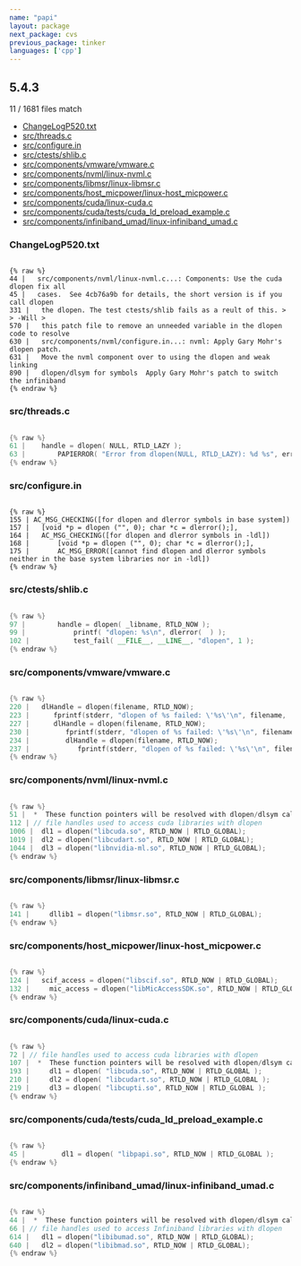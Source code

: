 ```yaml
---
name: "papi"
layout: package
next_package: cvs
previous_package: tinker
languages: ['cpp']
---
```

## 5.4.3
11 / 1681 files match

 - [ChangeLogP520.txt](#changelogp520txt)
 - [src/threads.c](#srcthreadsc)
 - [src/configure.in](#srcconfigurein)
 - [src/ctests/shlib.c](#srcctestsshlibc)
 - [src/components/vmware/vmware.c](#srccomponentsvmwarevmwarec)
 - [src/components/nvml/linux-nvml.c](#srccomponentsnvmllinux-nvmlc)
 - [src/components/libmsr/linux-libmsr.c](#srccomponentslibmsrlinux-libmsrc)
 - [src/components/host_micpower/linux-host_micpower.c](#srccomponentshost_micpowerlinux-host_micpowerc)
 - [src/components/cuda/linux-cuda.c](#srccomponentscudalinux-cudac)
 - [src/components/cuda/tests/cuda_ld_preload_example.c](#srccomponentscudatestscuda_ld_preload_examplec)
 - [src/components/infiniband_umad/linux-infiniband_umad.c](#srccomponentsinfiniband_umadlinux-infiniband_umadc)

### ChangeLogP520.txt

```

{% raw %}
44 |   src/components/nvml/linux-nvml.c...: Components: Use the cuda dlopen fix all
45 |   cases.  See 4cb76a9b for details, the short version is if you call dlopen
331 |   the dlopen. The test ctests/shlib fails as a reult of this. > > -Will >
570 |   this patch file to remove an unneeded variable in the dlopen code to resolve
630 |   src/components/nvml/configure.in...: nvml: Apply Gary Mohr's dlopen patch. 
631 |   Move the nvml component over to using the dlopen and weak linking
890 |   dlopen/dlsym for symbols  Apply Gary Mohr's patch to switch the infiniband
{% endraw %}

```
### src/threads.c

```cpp

{% raw %}
61 | 	handle = dlopen( NULL, RTLD_LAZY );
63 | 		PAPIERROR( "Error from dlopen(NULL, RTLD_LAZY): %d %s", errno,
{% endraw %}

```
### src/configure.in

```

{% raw %}
155 | AC_MSG_CHECKING([for dlopen and dlerror symbols in base system])
157 | 	[void *p = dlopen ("", 0); char *c = dlerror();],
164 | 	AC_MSG_CHECKING([for dlopen and dlerror symbols in -ldl])
168 | 		[void *p = dlopen ("", 0); char *c = dlerror();],
175 | 		AC_MSG_ERROR([cannot find dlopen and dlerror symbols neither in the base system libraries nor in -ldl])
{% endraw %}

```
### src/ctests/shlib.c

```cpp

{% raw %}
97 | 		handle = dlopen( _libname, RTLD_NOW );
99 | 			printf( "dlopen: %s\n", dlerror(  ) );
102 | 			test_fail( __FILE__, __LINE__, "dlopen", 1 );
{% endraw %}

```
### src/components/vmware/vmware.c

```cpp

{% raw %}
220 | 	dlHandle = dlopen(filename, RTLD_NOW);
223 | 	   fprintf(stderr, "dlopen of %s failed: \'%s\'\n", filename, 
227 | 	   dlHandle = dlopen(filename, RTLD_NOW);
230 | 	      fprintf(stderr, "dlopen of %s failed: \'%s\'\n", filename, 
234 | 	      dlHandle = dlopen(filename, RTLD_NOW);
237 | 	         fprintf(stderr, "dlopen of %s failed: \'%s\'\n", filename, 
{% endraw %}

```
### src/components/nvml/linux-nvml.c

```cpp

{% raw %}
51 |  *  These function pointers will be resolved with dlopen/dlsym calls at         *
112 | // file handles used to access cuda libraries with dlopen
1006 | 	dl1 = dlopen("libcuda.so", RTLD_NOW | RTLD_GLOBAL);
1019 | 	dl2 = dlopen("libcudart.so", RTLD_NOW | RTLD_GLOBAL);
1044 | 	dl3 = dlopen("libnvidia-ml.so", RTLD_NOW | RTLD_GLOBAL);
{% endraw %}

```
### src/components/libmsr/linux-libmsr.c

```cpp

{% raw %}
141 |     dllib1 = dlopen("libmsr.so", RTLD_NOW | RTLD_GLOBAL);
{% endraw %}

```
### src/components/host_micpower/linux-host_micpower.c

```cpp

{% raw %}
124 | 	scif_access = dlopen("libscif.so", RTLD_NOW | RTLD_GLOBAL);
132 |     mic_access = dlopen("libMicAccessSDK.so", RTLD_NOW | RTLD_GLOBAL);
{% endraw %}

```
### src/components/cuda/linux-cuda.c

```cpp

{% raw %}
72 | // file handles used to access cuda libraries with dlopen
107 |  *  These function pointers will be resolved with dlopen/dlsym calls at        *
193 |     dl1 = dlopen( "libcuda.so", RTLD_NOW | RTLD_GLOBAL );
210 |     dl2 = dlopen( "libcudart.so", RTLD_NOW | RTLD_GLOBAL );
219 |     dl3 = dlopen( "libcupti.so", RTLD_NOW | RTLD_GLOBAL );
{% endraw %}

```
### src/components/cuda/tests/cuda_ld_preload_example.c

```cpp

{% raw %}
45 |         dl1 = dlopen( "libpapi.so", RTLD_NOW | RTLD_GLOBAL );
{% endraw %}

```
### src/components/infiniband_umad/linux-infiniband_umad.c

```cpp

{% raw %}
44 |  *  These function pointers will be resolved with dlopen/dlsym calls at component    *
66 | // file handles used to access Infiniband libraries with dlopen
614 | 	dl1 = dlopen("libibumad.so", RTLD_NOW | RTLD_GLOBAL);
640 | 	dl2 = dlopen("libibmad.so", RTLD_NOW | RTLD_GLOBAL);
{% endraw %}

```
